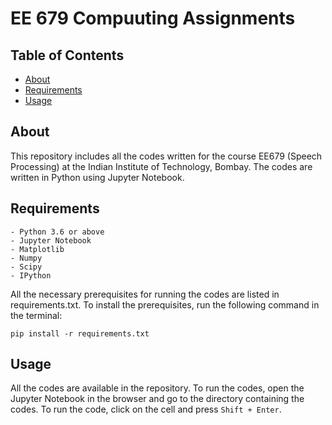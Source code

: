 # EE 679 Compuuting Assignments

## Table of Contents

- [About](#about)
- [Requirements](#requirements)
- [Usage](#usage)

## About <a name = "about"></a>

This repository includes all the codes written for the course EE679 (Speech Processing) at the Indian Institute of Technology, Bombay. The codes are written in Python using Jupyter Notebook.

## Requirements

```
- Python 3.6 or above
- Jupyter Notebook
- Matplotlib
- Numpy
- Scipy
- IPython

```

All the necessary prerequisites for running the codes are listed in requirements.txt. To install the prerequisites, run the following command in the terminal:
```
pip install -r requirements.txt
```

## Usage <a name = "usage"></a>

All the codes are available in the repository. To run the codes, open the Jupyter Notebook in the browser and go to the directory containing the codes. To run the code, click on the cell and press `Shift + Enter`.
